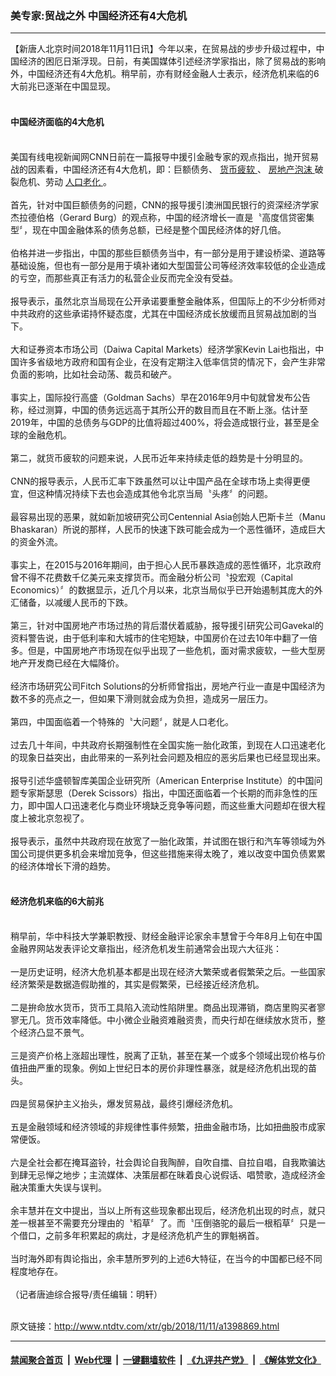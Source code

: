 ### 美专家:贸战之外 中国经济还有4大危机
------------------------

<div class="wysiwyg">
 【新唐人北京时间2018年11月11日讯】今年以来，在贸易战的步步升级过程中，中国经济的困厄日渐浮现。日前，有美国媒体引述经济学家指出，除了贸易战的影响外，中国经济还有4大危机。稍早前，亦有财经金融人士表示，经济危机来临的6大前兆已逐渐在中国显现。
 <br/>
 <br/>
 <h4>
  中国经济面临的4大危机
 </h4>
 <br/>
 美国有线电视新闻网CNN日前在一篇报导中援引金融专家的观点指出，抛开贸易战的因素看，中国经济还有4大危机，即：巨额债务、
 <a href="http://www.ntdtv.com/xtr/gb/articlelistbytag_货币疲软.html" target="_blank">
  货币疲软
 </a>
 、
 <a href="http://www.ntdtv.com/xtr/gb/articlelistbytag_房地产泡沫.html" target="_blank">
  房地产泡沫
 </a>
 破裂危机、劳动
 <a href="http://www.ntdtv.com/xtr/gb/articlelistbytag_人口老化.html" target="_blank">
  人口老化
 </a>
 。
 <br/>
 <br/>
 首先，针对中国巨额债务的问题，CNN的报导援引澳洲国民银行的资深经济学家杰拉德伯格（Gerard Burg）的观点称，中国的经济增长一直是〝高度信贷密集型〞，现在中国金融体系的债务总额，已经是整个国民经济体的好几倍。
 <br/>
 <br/>
 伯格并进一步指出，中国的那些巨额债务当中，有一部分是用于建设桥梁、道路等基础设施，但也有一部分是用于填补诸如大型国营公司等经济效率较低的企业造成的亏空，而那些真正有活力的私营企业反而完全没有受益。
 <br/>
 <br/>
 报导表示，虽然北京当局现在公开承诺要重整金融体系，但国际上的不少分析师对中共政府的这些承诺持怀疑态度，尤其在中国经济成长放缓而且贸易战加剧的当下。
 <br/>
 <br/>
 大和证券资本市场公司（Daiwa Capital Markets）经济学家Kevin Lai也指出，中国许多省级地方政府和国有企业，在没有定期注入低率信贷的情况下，会产生非常负面的影响，比如社会动荡、裁员和破产。
 <br/>
 <br/>
 事实上，国际投行高盛（Goldman Sachs）早在2016年9月中旬就曾发布公告称，经过测算，中国的债务远远高于其所公开的数目而且在不断上涨。估计至2019年，中国的总债务与GDP的比值将超过400%，将会造成银行业，甚至是全球的金融危机。
 <br/>
 <br/>
 第二，就货币疲软的问题来说，人民币近年来持续走低的趋势是十分明显的。
 <br/>
 <br/>
 CNN的报导表示，人民币汇率下跌虽然可以让中国产品在全球市场上卖得更便宜，但这种情况持续下去也会造成其他令北京当局〝头疼〞的问题。
 <br/>
 <br/>
 最容易出现的恶果，就如新加坡研究公司Centennial Asia创始人巴斯卡兰（Manu Bhaskaran）所说的那样，人民币的快速下跌可能会成为一个恶性循环，造成巨大的资金外流。
 <br/>
 <br/>
 事实上，在2015与2016年期间，由于担心人民币暴跌造成的恶性循环，北京政府曾不得不花费数千亿美元来支撑货币。而金融分析公司〝投宏观（Capital Economics）〞的数据显示，近几个月以来，北京当局似乎已开始遏制其庞大的外汇储备，以减缓人民币的下跌。
 <br/>
 <br/>
 第三，针对中国房地产市场过热的背后潜伏着威胁，报导援引研究公司Gavekal的资料警告说，由于低利率和大城市的住宅短缺，中国房价在过去10年中翻了一倍多。但是，中国房地产市场现在似乎出现了一些危机，面对需求疲软，一些大型房地产开发商已经在大幅降价。
 <br/>
 <br/>
 经济市场研究公司Fitch Solutions的分析师曾指出，房地产行业一直是中国经济为数不多的亮点之一，但如果下滑则就会成为负担，造成另一层压力。
 <br/>
 <br/>
 第四，中国面临着一个特殊的〝大问题〞，就是人口老化。
 <br/>
 <br/>
 过去几十年间，中共政府长期强制性在全国实施一胎化政策，到现在人口迅速老化的现象日益突出，由此带来的一系列社会问题及相应的恶劣后果也已经显现出来。
 <br/>
 <br/>
 报导引述华盛顿智库美国企业研究所（American Enterprise Institute）的中国问题专家斯瑟思（Derek Scissors）指出，中国还面临着一个长期的而非急性的压力，即中国人口迅速老化与商业环境缺乏竞争等问题，而这些重大问题却在很大程度上被北京忽视了。
 <br/>
 <br/>
 报导表示，虽然中共政府现在放宽了一胎化政策，并试图在银行和汽车等领域为外国公司提供更多机会来增加竞争，但这些措施来得太晚了，难以改变中国负债累累的经济体增长下滑的趋势。
 <br/>
 <br/>
 <h4>
  经济危机来临的6大前兆
 </h4>
 <br/>
 稍早前，华中科技大学兼职教授、财经金融评论家余丰慧曾于今年8月上旬在中国金融界网站发表评论文章指出，经济危机发生前通常会出现六大征兆：
 <br/>
 <br/>
 一是历史证明，经济大危机基本都是出现在经济大繁荣或者假繁荣之后。一些国家经济繁荣是数据造假助推的，其实是假繁荣，已经接近经济危机。
 <br/>
 <br/>
 二是拚命放水货币，货币工具陷入流动性陷阱里。商品出现滞销，商店里购买者寥寥无几。货币效率降低。中小微企业融资难融资贵，而央行却在继续放水货币，整个经济凸显不景气。
 <br/>
 <br/>
 三是资产价格上涨超出理性，脱离了正轨，甚至在某一个或多个领域出现价格与价值扭曲严重的现象。例如上世纪日本的房价非理性暴涨，就是经济危机出现的苗头。
 <br/>
 <br/>
 四是贸易保护主义抬头，爆发贸易战，最终引爆经济危机。
 <br/>
 <br/>
 五是金融领域和经济领域的非规律性事件频繁，扭曲金融市场，比如扭曲股市成家常便饭。
 <br/>
 <br/>
 六是全社会都在掩耳盗铃，社会舆论自我陶醉，自吹自擂、自拉自唱，自我欺骗达到肆无忌惮之地步；主流媒体、决策层都在昧着良心说假话、唱赞歌，造成经济金融决策重大失误与误判。
 <br/>
 <br/>
 余丰慧并在文中提出，当以上所有这些现象都出现后，经济危机出现的时点，就只差一根甚至不需要充分理由的〝稻草〞了。而〝压倒骆驼的最后一根稻草〞只是一个借口，之前多年积累起的病灶，才是经济危机产生的罪魁祸首。
 <br/>
 <br/>
 当时海外即有舆论指出，余丰慧所罗列的上述6大特征，在当今的中国都已经不同程度地存在。
 <br/>
 <br/>
 （记者唐迪综合报导/责任编辑：明轩）
</div>

<br/>原文链接：http://www.ntdtv.com/xtr/gb/2018/11/11/a1398869.html


------------------------
#### [禁闻聚合首页](https://github.com/gfw-breaker/banned-news/blob/master/README.md) &nbsp;|&nbsp; [Web代理](https://github.com/gfw-breaker/open-proxy/blob/master/README.md) &nbsp;|&nbsp; [一键翻墙软件](https://github.com/gfw-breaker/nogfw/blob/master/README.md) &nbsp;|&nbsp; [《九评共产党》](https://github.com/gfw-breaker/9ping.md/blob/master/README.md#九评之一评共产党是什么) &nbsp;|&nbsp; [《解体党文化》](https://github.com/gfw-breaker/jtdwh.md/blob/master/README.md#绪论)